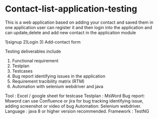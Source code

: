 # Contact-list-application-testing
This is a web application based on adding your contact and saved them in one application user can register it and then login into the
application and can update,delete and add new contact in the application
module

1)signup
2)Login
3) Add-contact form

Testing deliverables include
1) Functional requirement
2) Testplan
3) Testcases
4) Bug report identifying issues in the application
5) Requirement tracibility matrix (RTM)
6) Automation with selenium webdriver and java





Tool : Excel / google sheet  for testcase
Testplan : MsWord
Bug report: Msword can use Confluence or jira for bug tracking identifying issue, adding screenshot or video of bug
Automation:  Selenium webdriver.
Language :  java 8 or higher version recommended.
Framework : TestNG


